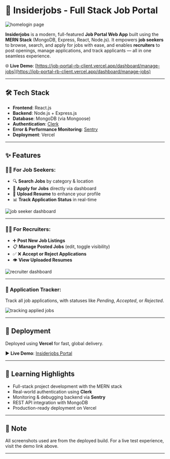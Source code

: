# 🚀 Insiderjobs - Full Stack Job Portal

![homelogin page](https://github.com/user-attachments/assets/e87688b2-5f3b-410a-9be6-5b3e2d3cb8e7)


**Insiderjobs** is a modern, full-featured **Job Portal Web App** built using the **MERN Stack** (MongoDB, Express, React, Node.js). It empowers **job seekers** to browse, search, and apply for jobs with ease, and enables **recruiters** to post openings, manage applications, and track applicants — all in one seamless experience.

🌐 **Live Demo**: [https://job-portal-rb-client.vercel.app/dashboard/manage-jobs](https://job-portal-rb-client.vercel.app/dashboard/manage-jobs)

---

## 🛠️ Tech Stack

- **Frontend**: React.js
- **Backend**: Node.js + Express.js
- **Database**: MongoDB (via Mongoose)
- **Authentication**: [Clerk](https://clerk.dev/)
- **Error & Performance Monitoring**: [Sentry](https://sentry.io/)
- **Deployment**: Vercel

---

## ✨ Features

### 👨‍💼 For Job Seekers:
- 🔍 **Search Jobs** by category & location  
- 📝 **Apply for Jobs** directly via dashboard  
- 📄 **Upload Resume** to enhance your profile  
- 📊 **Track Application Status** in real-time

![job seeker dashboard](https://github.com/user-attachments/assets/1cbf6e5c-7830-450f-91ff-b7ea06e5853e)


---

### 🧑‍💼 For Recruiters:
- ➕ **Post New Job Listings**
- 📋 **Manage Posted Jobs** (edit, toggle visibility)
- ✅ ❌ **Accept or Reject Applications**
- 👁️ **View Uploaded Resumes**

![recruiter dashboard](https://github.com/user-attachments/assets/d5643629-cb62-4438-b21e-fbeec1eaeac3)


---

### 📌 Application Tracker:
Track all job applications, with statuses like _Pending_, _Accepted_, or _Rejected_.

![tracking applied jobs](https://github.com/user-attachments/assets/a040ec17-c654-4222-bb65-2b9349dbc990)

---

## 🚀 Deployment

Deployed using **Vercel** for fast, global delivery.

▶️ **Live Demo**: [Insiderjobs Portal](https://job-portal-rb-client.vercel.app/dashboard/manage-jobs)

---

## 🧠 Learning Highlights

- Full-stack project development with the MERN stack
- Real-world authentication using **Clerk**
- Monitoring & debugging backend via **Sentry**
- REST API integration with MongoDB
- Production-ready deployment on Vercel

---



## 📌 Note

All screenshots used are from the deployed build. For a live test experience, visit the demo link above.

---

